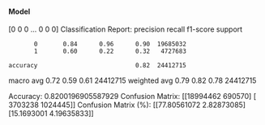 #### Model
[0 0 0 ... 0 0 0]
Classification Report:
              precision    recall  f1-score   support

           0       0.84      0.96      0.90  19685032
           1       0.60      0.22      0.32   4727683

    accuracy                           0.82  24412715
   macro avg       0.72      0.59      0.61  24412715
weighted avg       0.79      0.82      0.78  24412715

Accuracy: 0.8200196905587929
Confusion Matrix:
[[18994462   690570]
 [ 3703238  1024445]]
Confusion Matrix (%):
[[77.80561072  2.82873085]
 [15.1693001   4.19635833]]
